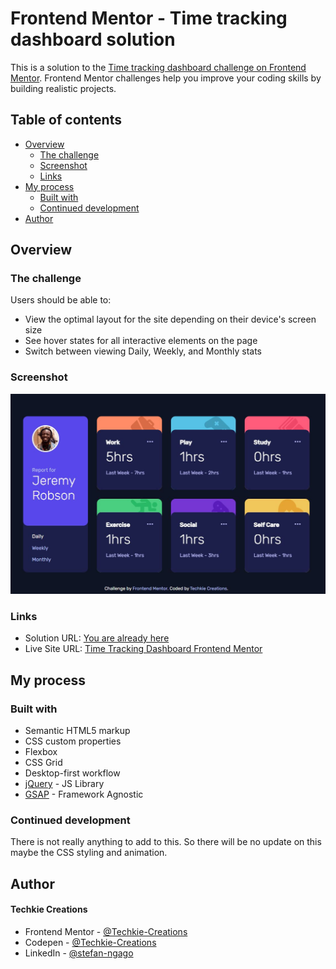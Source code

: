 # Frontend Mentor - Time tracking dashboard solution

This is a solution to the [Time tracking dashboard challenge on Frontend Mentor](https://www.frontendmentor.io/challenges/time-tracking-dashboard-UIQ7167Jw). Frontend Mentor challenges help you improve your coding skills by building realistic projects.

## Table of contents

- [Overview](#overview)
  - [The challenge](#the-challenge)
  - [Screenshot](#screenshot)
  - [Links](#links)
- [My process](#my-process)
  - [Built with](#built-with)
  - [Continued development](#continued-development)
- [Author](#author)

## Overview

### The challenge

Users should be able to:

- View the optimal layout for the site depending on their device's screen size
- See hover states for all interactive elements on the page
- Switch between viewing Daily, Weekly, and Monthly stats

### Screenshot

![Preview Image](./design/preview.jpg)

### Links

- Solution URL: [You are already here](https://github.com/Techkie-Creations/time-tracking-dashboard-frontendmentor)
- Live Site URL: [Time Tracking Dashboard Frontend Mentor](https://techkie-creations.github.io/time-tracking-dashboard-frontendmentor)

## My process

### Built with

- Semantic HTML5 markup
- CSS custom properties
- Flexbox
- CSS Grid
- Desktop-first workflow
- [jQuery](https://jquery.com/) - JS Library
- [GSAP](https://gsap.com/) - Framework Agnostic

### Continued development

There is not really anything to add to this. So there will be no update on this maybe the CSS styling and animation.

## Author

#### Techkie Creations

- Frontend Mentor - [@Techkie-Creations](https://www.frontendmentor.io/profile/Techkie-Creations)
- Codepen - [@Techkie-Creations](https://codepen.io/Tech--Guy)
- LinkedIn - [@stefan-ngago](https://www.linkedin.com/in/stefan-ngago)
